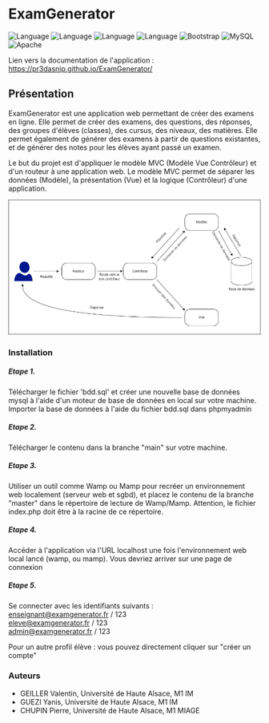 # ExamGenerator

![Language](https://img.shields.io/badge/language-PHP-darkblue.svg)
![Language](https://img.shields.io/badge/language-HTML-blue.svg)
![Language](https://img.shields.io/badge/language-CSS-red.svg)
![Language](https://img.shields.io/badge/language-JS-yellow.svg)
![Bootstrap](https://img.shields.io/badge/framework-Bootstrap-blueviolet.svg)
![MySQL](https://img.shields.io/badge/sgbd-MySQL-blue.svg)
![Apache](https://img.shields.io/badge/server-Apache-orange.svg)

Lien vers la documentation de l'application : https://pr3dasnip.github.io/ExamGenerator/

## Présentation

ExamGenerator est une application web permettant de créer des examens en ligne. Elle permet de créer des examens, des questions, des réponses, des groupes d'élèves (classes), des cursus, des niveaux, des matières. Elle permet également de générer des examens à partir de questions existantes, et de générer des notes pour les élèves ayant passé un examen.

Le but du projet est d'appliquer le modèle MVC (Modèle Vue Contrôleur) et d'un routeur à une application web. Le modèle MVC permet de séparer les données (Modèle), la présentation (Vue) et la logique (Contrôleur) d'une application.

![MVC](MVC.png)

### Installation

##### Etape 1.

Télécharger le fichier 'bdd.sql' et créer une nouvelle base de données mysql à l'aide d'un moteur de base de données en local sur votre machine. Importer la base de données à l'aide du fichier bdd.sql dans phpmyadmin

##### Etape 2.

Télécharger le contenu dans la branche "main" sur votre machine.

##### Etape 3.

Utiliser un outil comme Wamp ou Mamp pour recréer un environnement web localement (serveur web et sgbd), et placez le contenu de la branche "master" dans le répertoire de lecture de Wamp/Mamp. Attention, le fichier index.php doit être à la racine de ce répertoire.

##### Etape 4.

Accéder à l'application via l'URL localhost une fois l'environnement web local lancé (wamp, ou mamp). Vous devriez arriver sur une page de connexion

##### Etape 5.

Se connecter avec les identifiants suivants : <br />
enseignant@examgenerator.fr / 123 <br />
eleve@examgenerator.fr / 123 <br />
admin@examgenerator.fr / 123 <br />

Pour un autre profil élève : vous pouvez directement cliquer sur "créer un compte"

### Auteurs

- GEILLER Valentin, Université de Haute Alsace, M1 IM
- GUEZI Yanis, Université de Haute Alsace, M1 IM
- CHUPIN Pierre, Université de Haute Alsace, M1 MIAGE
